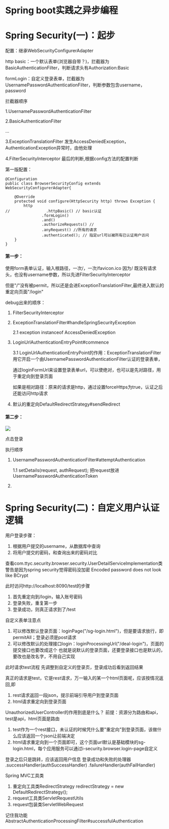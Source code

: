 # Spring boot实践之异步编程





# Spring Security(一)：起步



配置：继承WebSecurityConfigurerAdapter



http basic：一个默认表单(浏览器自带？)，拦截器为BasicAuthenticationFilter，判断请求头有Authorization:Basic

formLogin：自定义登录表单，拦截器为UsernamePasswordAuthenticationFilter，判断参数包含username，password



拦截器顺序

1.UsernamePasswordAuthenticationFilter

2.BasicAuthenticationFilter

...

3.ExceptionTranslationFilter 发生AccessDeniedException，AuthenticationException异常时，由他处理

4.FilterSecurityInterceptor 最后的判断,根据config方法的配置判断



第一版配置：

```
@Configuration
public class BrowserSecurityConfig extends WebSecurityConfigurerAdapter{

    @Override
    protected void configure(HttpSecurity http) throws Exception {
        http
//                .httpBasic() // basic认证
                .formLogin()
                .and()
                .authorizeRequests() //
                .anyRequest() //所有的请求
                .authenticated(); // 指定url可以被所有已认证用户访问
    }
}
```

#### 第一步：

使用form表单认证，输入根路径，一次/，一次/favicon.ico
因为/ 既没有请求头，也没有username参数，所以先进FilterSecurityInterceptor

但是"/"没有被permit，所以还是会进ExceptionTranslationFilter,最终进入默认的重定向页面"/login"

debug出来的顺序：

1. FilterSecurityInterceptor

2. ExceptionTranslationFilter#handleSpringSecurityException

   2.1 exception instanceof AccessDeniedException

3. LoginUrlAuthenticationEntryPoint#commence 

   3.1 LoginUrlAuthenticationEntryPoint的作用：ExceptionTranslationFilter用它开启一个由UsernamePasswordAuthenticationFilter认证的登录表单，

   通过loginFormUrl来设置登录表单url，可以使绝对，也可以是先对路径，用于重定向到登录页面

   如果是相对路径：原来的请求是http，通过设置forceHttps为true，认证之后还能访问http请求

4. 默认的重定向DefaultRedirectStrategy#sendRedirect

#### 第二步：

![](https://ws2.sinaimg.cn/large/006tNbRwly1fwhb0kdwgnj30ku07gwf5.jpg)

点击登录

执行顺序

1. UsernamePasswordAuthenticationFilter#attemptAuthentication

   1.1 setDetails(request, authRequest); 把request放进UsernamePasswordAuthenticationToken

2. 


# Spring Security(二)：自定义用户认证逻辑

用户登录步骤：
1. 根据用户提交的username，从数据库中查询
2. 将用户提交的密码，和查询出来的密码对比

查看com.ttyc.security.browser.security.UserDetailServiceImplementation类
警告是因为spring security觉得密码没加密
Encoded password does not look like BCrypt

此时访问http://localhost:8090/test的步骤
1. 首先重定向到/login，输入账号密码
2. 登录失败，重复第一步
3. 登录成功，则真正请求到了/test

自定义表单注意点
1. 可以修改默认登录页面：loginPage("/sg-login.html")，但是要请求放行，即permitAll；登录必须是post请求
2. 可以修改默认的处理接口login：loginProcessingUrl("/deal-login")，页面的提交接口也要改成这个
也就是说默认的登录页面，还要登录接口也是默认的，要改也是改名字，不用自己实现

此时请求test流程
先调整到自定义的登录页，登录成功后看到返回结果



真正的请求是test，它是rest请求，万一输入的某一个html页面呢，应该按情况返回,即

1. rest请求返回一段json，提示前端引导用户到登录页面
2. html请求重定向到登录页面

UnauthorizedUserController的作用到底是什么？
前提：资源分为路由和api，test是api，html页面是路由
1. test作为一个rest接口，未认证的时候凭什么要"重定向"到登录页面，该做什么应该返回一个json让前端决定
2. html请求重定向到一个页面即可，这个页面url默认是基础模块的sg-login.html，每个应用服务可以通过i-security.browser.login-page自定义

登录之后只是跳转，应该返回用户信息
登录成功和失败的处理器
.successHandler(authSuccessHandler)
.failureHandler(authFailHandler)

Spring MVC工具类
1. 重定向工具类RedirectStrategy redirectStrategy = new DefaultRedirectStrategy();
2. request工具类ServletRequestUtils
3. request包装类ServletWebRequest

记住我功能
AbstractAuthenticationProcessingFilter#successfulAuthentication


